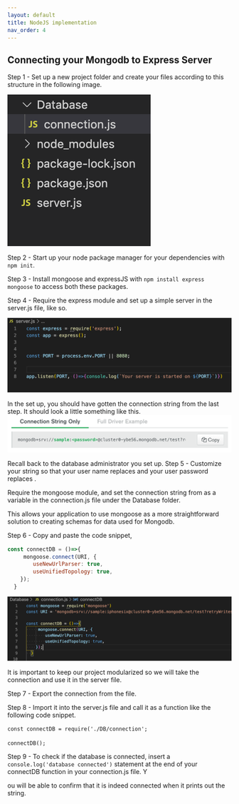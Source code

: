 ```yaml
---
layout: default
title: NodeJS implementation
nav_order: 4
---
```

## Connecting your Mongodb to Express Server

Step 1 - Set up a new project folder and create your files according to this structure in the following image. 

![fileorder](https://github.com/eswong610/user-guide-docs/blob/gh-pages/assets/images/fileorder.png?raw=true)

Step 2 - Start up your node package manager for your dependencies with `npm init`. 

Step 3 - Install mongoose and expressJS with `npm install express mongoose` to access both these packages.

Step 4 - Require the express module and set up a simple server in the server.js file, like so. 

![server](https://github.com/eswong610/user-guide-docs/blob/gh-pages/assets/images/server.png?raw=true)

In the set up, you should have gotten the connection string from the last step. It should look a little something like this.
![connectstr](https://github.com/eswong610/user-guide-docs/blob/gh-pages/assets/images/connectstring.png?raw=true)

Recall back to the database administrator you set up. 
Step 5 - Customize your string so that your user name replaces <sample> and your user password replaces <password>.

Require the mongoose module, and set the connection string from as a variable in the connection.js file under the Database folder. 

This allows your application to use mongoose as a more straightforward solution to creating schemas for data used for Mongodb.

Step 6 - Copy and paste the code snippet, 

```javascript
const connectDB = ()=>{
     mongoose.connect(URI, {
        useNewUrlParser: true,
        useUnifiedTopology: true,
    });
  }
 ```
 
![mongooseconnect](https://github.com/eswong610/user-guide-docs/blob/gh-pages/assets/images/connectdb.png?raw=true)

It is important to keep our project modularized so we will take the connection and use it in the server file. 

Step 7 - Export the connection from the file. 

Step 8 - Import it into the server.js file and call it as a function like the following code snippet. 
```
const connectDB = require('./DB/connection';

connectDB();
```
Step 9 - To check if the database is connected, insert a `console.log('database connected')` statement at the end of your connectDB function in your connection.js file. Y

ou will be able to confirm that it is indeed connected when it prints out the string.
